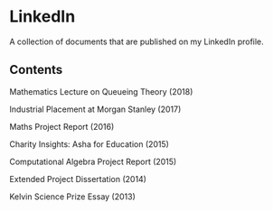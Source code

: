 # LinkedIn

A collection of documents that are published on my LinkedIn profile.

## Contents
Mathematics Lecture on Queueing Theory (2018)

Industrial Placement at Morgan Stanley (2017)

Maths Project Report (2016)

Charity Insights: Asha for Education (2015)

Computational Algebra Project Report (2015)

Extended Project Dissertation (2014)

Kelvin Science Prize Essay (2013)
